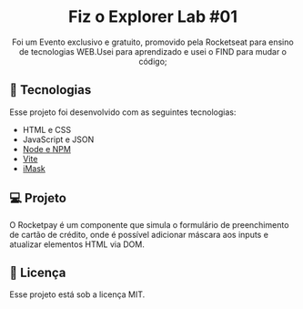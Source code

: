<h1 align="center"> Fiz o Explorer Lab #01 </h1>

<p align="center">
Foi um Evento exclusivo e gratuito, promovido pela Rocketseat para ensino de tecnologias WEB.Usei para aprendizado e usei o FIND para mudar o código;
</p>

## 🚀 Tecnologias

Esse projeto foi desenvolvido com as seguintes tecnologias:

- HTML e CSS
- JavaScript e JSON
- [Node e NPM](https://nodejs.org/)
- [Vite](https://vitejs.dev/)
- [iMask](https://imask.js.org)

## 💻 Projeto

O Rocketpay é um componente que simula o formulário de preenchimento de cartão de crédito, onde é possível adicionar máscara aos inputs e atualizar elementos HTML via DOM.

## :memo: Licença

Esse projeto está sob a licença MIT.
